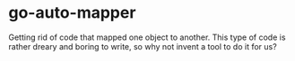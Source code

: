 # go-auto-mapper
Getting rid of code that mapped one object to another. This type of code is rather dreary and boring to write, so why not invent a tool to do it for us?
